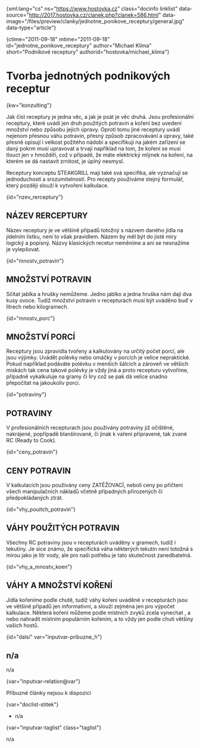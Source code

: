 
{xml:lang="cs" ns="https://www.hostovka.cz" class="docinfo linklist" data-source="http://2017.hostovka.cz/clanek.php?clanek=586.html" data-image="/files/preview/clanky/jednotne\_ponikove\_receptury/general.jpg" data-type="article"}

{ctime="2011-09-18" mtime="2011-09-18" id="jednotne\_ponikove\_receptury" author="Michael Klíma" short="Podnikové receptury" authorid="hostovka/michael_klima"}

# Tvorba jednotných podnikových receptur 

{kw="konzulting"}

Jak číst receptury je jedna věc, a jak je psát je věc druhá. Jsou profesionální receptury, které uvádí jen druh použitých potravin a koření bez uvedení množství nebo způsobu jejich úpravy. Oproti tomu jiné receptury uvádí nejenom přesnou váhu potravin, přesný způsob zpracovávání a úpravy, také přesně opisují i velkost požitého nádobí a specifikuji na jakém zařízení se daný pokrm musí upravovat a trvají například na tom, že koření se musí tlouct jen v hmoždíři, což v případě, že máte elektrický mlýnek na koření, na kterém se dá nastavit zrnitost, je úplný nesmysl. 

Receptury konceptu STEAKGRILL mají také svá specifika, ale vyznačují se jednoduchostí a srozumitelností. Pro recepty používáme stejný formulář, který později slouží k vytvoření kalkulace. 

{id="nzev_rerceptury"}

## NÁZEV RERCEPTURY 

Název receptury je ve většině případů totožný s názvem daného jídla na jídelním lístku, není to však pravidlem. Názem by měl být do jisté miry logický a popisný. Názvy klasických recetur neměníme a ani se nesnažíme je vylepšovat. 

{id="mnostv_potravin"}

## MNOŽSTVÍ POTRAVIN 

Sčítat jablka a hrušky nemůžeme. Jedno jablko a jedna hruška nám dají dva kusy ovoce. Tudíž množství potravin v recepturách musí být uváděno buď v litrech nebo kilogramech. 

{id="mnostv_porc"}

## MNOŽSTVÍ PORCÍ 

Receptury jsou zpravidla tvořeny a kalkulovány na určitý počet porcí, ale jsou výjimky. Uvádět polévky nebo omáčky v porcích je velice nepraktické. Pokud například podáváte polévku v menších šálcích a zároveň ve větších miskách tak cena takové polévky je vždy jiná a proto recepturu vytvoříme, případně vykalkuluje na gramy či liry což se pak dá velice snadno přepočítat na jakoukoliv porci. 

{id="potraviny"}

## POTRAVINY 

V profesionálních recepturach jsou používány potraviny již očištěné, nakrájené, popřípadě blanšírované, či jinak k vaření připravené, tak zvané RC (Ready to Cook). 

{id="ceny_potravin"}

## CENY POTRAVIN 

V kalkulacích jsou používány ceny ZATĚŽOVACÍ, neboli ceny po přičtení všech manipulačních nákladů včetně případných přirozených či předpokládaných ztrát. 

{id="vhy\_pouitch\_potravin"}

## VÁHY POUŽITÝCH POTRAVIN 

Všechny RC potraviny jsou v recepturách uváděny v gramech, tudíž i tekutiny. Je sice známo, že specifická váha některých tekutin není totožná s mírou jako je litr vody, ale pro naši potřebu je tato skutečnost zanedbatelná. 

{id="vhy\_a\_mnostv_koen"}

## VÁHY A MNOŽSTVÍ KOŘENÍ 

Jídla kořeníme podle chutě, tudíž váhy koření uváděné v recepturách jsou ve většině případů jen informativní, a slouží zejména jen pro výpočet kalkulace. Některá koření můžeme podle místních zvyků zcela vynechat , a nebo nahradit místním populárním kořením, a to vždy jen podle chuti většiny vašich hostů. 

{id="dalsi" var="inputvar-pribuzne_h"}

## n/a 

n/a 

{var="inputvar-relation@var"}

Příbuzné články nejsou k dispozici 

{var="doclist-stitek"}

  * n/a 

{var="inputvar-taglist" class="taglist"}

n/a

